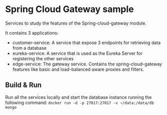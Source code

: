 # Spring Cloud Gateway sample
Services to study the features of the Spring-cloud-gateway module.


It contains 3 applications:
 - customer-service: A service that expose 3 endpoints for retrieving data from a database
 - eureka-service: A service that is used as the Eureka Server for registering the other services
 - edge-service: The gateway service. Contains the spring-cloud-gateway features like basic and load-balanced aware proxies and filters.


## Build & Run
Run all the services locally and start the database instance running the following command:
`docker run -d -p 27017:27017 -v ~/data:/data/db mongo`
